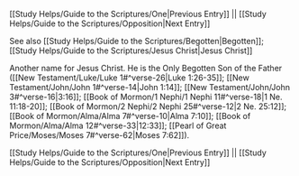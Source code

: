 [[Study Helps/Guide to the Scriptures/One|Previous Entry]]  ||  [[Study Helps/Guide to the Scriptures/Opposition|Next Entry]]

 See also [[Study Helps/Guide to the Scriptures/Begotten|Begotten]]; [[Study Helps/Guide to the Scriptures/Jesus Christ|Jesus Christ]]

 Another name for Jesus Christ. He is the Only Begotten Son of the Father ([[New Testament/Luke/Luke 1#^verse-26|Luke 1:26-35]]; [[New Testament/John/John 1#^verse-14|John 1:14]]; [[New Testament/John/John 3#^verse-16|3:16]]; [[Book of Mormon/1 Nephi/1 Nephi 11#^verse-18|1 Ne. 11:18-20]]; [[Book of Mormon/2 Nephi/2 Nephi 25#^verse-12|2 Ne. 25:12]]; [[Book of Mormon/Alma/Alma 7#^verse-10|Alma 7:10]]; [[Book of Mormon/Alma/Alma 12#^verse-33|12:33]]; [[Pearl of Great Price/Moses/Moses 7#^verse-62|Moses 7:62]]).

[[Study Helps/Guide to the Scriptures/One|Previous Entry]]  ||  [[Study Helps/Guide to the Scriptures/Opposition|Next Entry]]